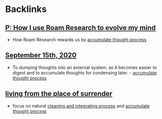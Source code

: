 
# Backlinks
## [P: How I use Roam Research to evolve my mind](<P: How I use Roam Research to evolve my mind.md>)
- How Roam Research rewards us by [accumulate thought process](<accumulate thought process.md>)

## [September 15th, 2020](<September 15th, 2020.md>)
- To dumping thoughts into an external system, so it becomes easier to digest and to accumulate thoughts for condensing later. - [accumulate thought process](<accumulate thought process.md>)

## [living from the place of surrender](<living from the place of surrender.md>)
- focus on natural [cleaning and integrating process](<cleaning and integrating process.md>) and [accumulate thought process](<accumulate thought process.md>)

